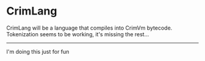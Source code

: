 # CrimLang

CrimLang will be a language that compiles into CrimVm bytecode.
Tokenization seems to be working, it's missing the rest...

---

I'm doing this just for fun

